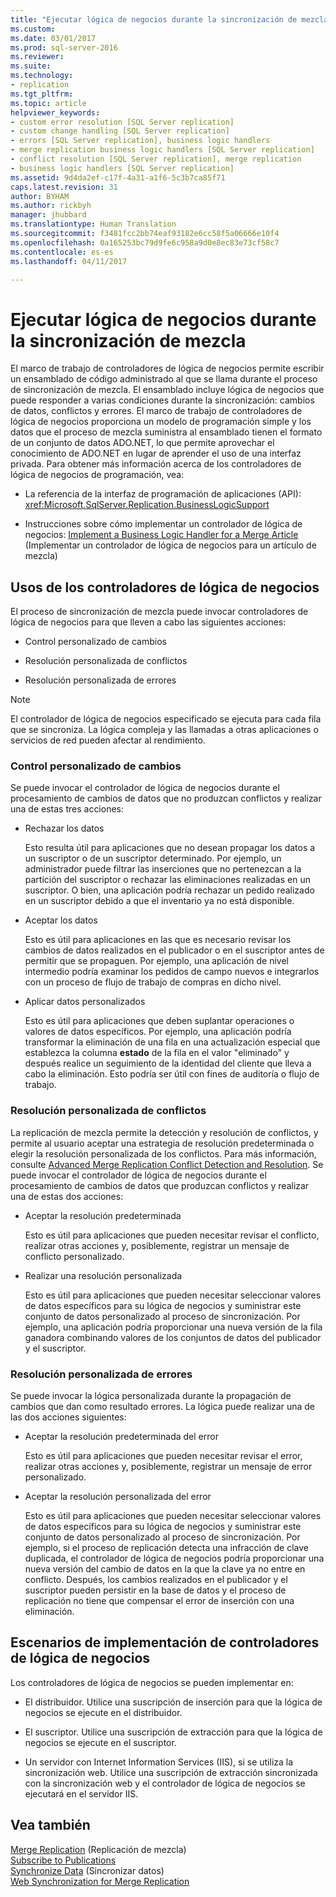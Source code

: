 ```yaml
---
title: "Ejecutar lógica de negocios durante la sincronización de mezcla | Microsoft Docs"
ms.custom: 
ms.date: 03/01/2017
ms.prod: sql-server-2016
ms.reviewer: 
ms.suite: 
ms.technology:
- replication
ms.tgt_pltfrm: 
ms.topic: article
helpviewer_keywords:
- custom error resolution [SQL Server replication]
- custom change handling [SQL Server replication]
- errors [SQL Server replication], business logic handlers
- merge replication business logic handlers [SQL Server replication]
- conflict resolution [SQL Server replication], merge replication
- business logic handlers [SQL Server replication]
ms.assetid: 9d4da2ef-c17f-4a31-a1f6-5c3b7ca85f71
caps.latest.revision: 31
author: BYHAM
ms.author: rickbyh
manager: jhubbard
ms.translationtype: Human Translation
ms.sourcegitcommit: f3481fcc2bb74eaf93182e6cc58f5a06666e10f4
ms.openlocfilehash: 0a165253bc79d9fe6c958a9d0e8ec83e73cf58c7
ms.contentlocale: es-es
ms.lasthandoff: 04/11/2017

---
```

# <a name="execute-business-logic-during-merge-synchronization"></a>Ejecutar lógica de negocios durante la sincronización de mezcla
  El marco de trabajo de controladores de lógica de negocios permite escribir un ensamblado de código administrado al que se llama durante el proceso de sincronización de mezcla. El ensamblado incluye lógica de negocios que puede responder a varias condiciones durante la sincronización: cambios de datos, conflictos y errores. El marco de trabajo de controladores de lógica de negocios proporciona un modelo de programación simple y los datos que el proceso de mezcla suministra al ensamblado tienen el formato de un conjunto de datos ADO.NET, lo que permite aprovechar el conocimiento de ADO.NET en lugar de aprender el uso de una interfaz privada. Para obtener más información acerca de los controladores de lógica de negocios de programación, vea:  
  
-   La referencia de la interfaz de programación de aplicaciones (API): <xref:Microsoft.SqlServer.Replication.BusinessLogicSupport>  
  
-   Instrucciones sobre cómo implementar un controlador de lógica de negocios: [Implement a Business Logic Handler for a Merge Article](../../../relational-databases/replication/implement-a-business-logic-handler-for-a-merge-article.md) (Implementar un controlador de lógica de negocios para un artículo de mezcla)  
  
## <a name="uses-for-business-logic-handlers"></a>Usos de los controladores de lógica de negocios  
 El proceso de sincronización de mezcla puede invocar controladores de lógica de negocios para que lleven a cabo las siguientes acciones:  
  
-   Control personalizado de cambios  
  
-   Resolución personalizada de conflictos  
  
-   Resolución personalizada de errores  
  
> [!NOTE]  
>  El controlador de lógica de negocios especificado se ejecuta para cada fila que se sincroniza. La lógica compleja y las llamadas a otras aplicaciones o servicios de red pueden afectar al rendimiento.  
  
### <a name="custom-change-handling"></a>Control personalizado de cambios  
 Se puede invocar el controlador de lógica de negocios durante el procesamiento de cambios de datos que no produzcan conflictos y realizar una de estas tres acciones:  
  
-   Rechazar los datos  
  
     Esto resulta útil para aplicaciones que no desean propagar los datos a un suscriptor o de un suscriptor determinado. Por ejemplo, un administrador puede filtrar las inserciones que no pertenezcan a la partición del suscriptor o rechazar las eliminaciones realizadas en un suscriptor. O bien, una aplicación podría rechazar un pedido realizado en un suscriptor debido a que el inventario ya no está disponible.  
  
-   Aceptar los datos  
  
     Esto es útil para aplicaciones en las que es necesario revisar los cambios de datos realizados en el publicador o en el suscriptor antes de permitir que se propaguen. Por ejemplo, una aplicación de nivel intermedio podría examinar los pedidos de campo nuevos e integrarlos con un proceso de flujo de trabajo de compras en dicho nivel.  
  
-   Aplicar datos personalizados  
  
     Esto es útil para aplicaciones que deben suplantar operaciones o valores de datos específicos. Por ejemplo, una aplicación podría transformar la eliminación de una fila en una actualización especial que establezca la columna **estado** de la fila en el valor "eliminado" y después realice un seguimiento de la identidad del cliente que lleva a cabo la eliminación. Esto podría ser útil con fines de auditoría o flujo de trabajo.  
  
### <a name="custom-conflict-resolution"></a>Resolución personalizada de conflictos  
 La replicación de mezcla permite la detección y resolución de conflictos, y permite al usuario aceptar una estrategia de resolución predeterminada o elegir la resolución personalizada de los conflictos. Para más información, consulte [Advanced Merge Replication Conflict Detection and Resolution](../../../relational-databases/replication/merge/advanced-merge-replication-conflict-detection-and-resolution.md). Se puede invocar el controlador de lógica de negocios durante el procesamiento de cambios de datos que produzcan conflictos y realizar una de estas dos acciones:  
  
-   Aceptar la resolución predeterminada  
  
     Esto es útil para aplicaciones que pueden necesitar revisar el conflicto, realizar otras acciones y, posiblemente, registrar un mensaje de conflicto personalizado.  
  
-   Realizar una resolución personalizada  
  
     Esto es útil para aplicaciones que pueden necesitar seleccionar valores de datos específicos para su lógica de negocios y suministrar este conjunto de datos personalizado al proceso de sincronización. Por ejemplo, una aplicación podría proporcionar una nueva versión de la fila ganadora combinando valores de los conjuntos de datos del publicador y el suscriptor.  
  
### <a name="custom-error-resolution"></a>Resolución personalizada de errores  
 Se puede invocar la lógica personalizada durante la propagación de cambios que dan como resultado errores. La lógica puede realizar una de las dos acciones siguientes:  
  
-   Aceptar la resolución predeterminada del error  
  
     Esto es útil para aplicaciones que pueden necesitar revisar el error, realizar otras acciones y, posiblemente, registrar un mensaje de error personalizado.  
  
-   Aceptar la resolución personalizada del error  
  
     Esto es útil para aplicaciones que pueden necesitar seleccionar valores de datos específicos para su lógica de negocios y suministrar este conjunto de datos personalizado al proceso de sincronización. Por ejemplo, si el proceso de replicación detecta una infracción de clave duplicada, el controlador de lógica de negocios podría proporcionar una nueva versión del cambio de datos en la que la clave ya no entre en conflicto. Después, los cambios realizados en el publicador y el suscriptor pueden persistir en la base de datos y el proceso de replicación no tiene que compensar el error de inserción con una eliminación.  
  
## <a name="deployment-scenarios-for-business-logic-handlers"></a>Escenarios de implementación de controladores de lógica de negocios  
 Los controladores de lógica de negocios se pueden implementar en:  
  
-   El distribuidor. Utilice una suscripción de inserción para que la lógica de negocios se ejecute en el distribuidor.  
  
-   El suscriptor. Utilice una suscripción de extracción para que la lógica de negocios se ejecute en el suscriptor.  
  
-   Un servidor con Internet Information Services (IIS), si se utiliza la sincronización web. Utilice una suscripción de extracción sincronizada con la sincronización web y el controlador de lógica de negocios se ejecutará en el servidor IIS.  
  
## <a name="see-also"></a>Vea también  
 [Merge Replication](../../../relational-databases/replication/merge/merge-replication.md)  (Replicación de mezcla)  
 [Subscribe to Publications](../../../relational-databases/replication/subscribe-to-publications.md)   
 [Synchronize Data](../../../relational-databases/replication/synchronize-data.md)  (Sincronizar datos)  
 [Web Synchronization for Merge Replication](../../../relational-databases/replication/web-synchronization-for-merge-replication.md)  
  
  
